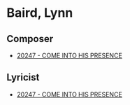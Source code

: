 # Baird, Lynn

## Composer

- [20247 - COME INTO HIS PRESENCE](/hymns/20247.md)

## Lyricist

- [20247 - COME INTO HIS PRESENCE](/hymns/20247.md)

